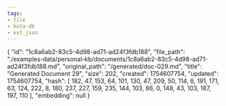 ```yaml
---
tags:
- file
- kota-db
- ext_json
---
```

{
  "id": "1c8a6ab2-83c5-4d98-ad71-ad24f3fdb188",
  "file_path": "./examples-data/personal-kb/documents/1c8a6ab2-83c5-4d98-ad71-ad24f3fdb188.md",
  "original_path": "/generated/doc-029.md",
  "title": "Generated Document 29",
  "size": 202,
  "created": 1754607754,
  "updated": 1754607754,
  "hash": [
    182,
    47,
    153,
    64,
    101,
    130,
    47,
    209,
    50,
    114,
    6,
    191,
    171,
    63,
    124,
    222,
    8,
    180,
    237,
    227,
    159,
    235,
    144,
    103,
    86,
    0,
    148,
    43,
    103,
    187,
    197,
    110
  ],
  "embedding": null
}